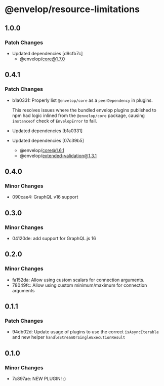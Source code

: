 # @envelop/resource-limitations

## 1.0.0

### Patch Changes

- Updated dependencies [d9cfb7c]
  - @envelop/core@1.7.0

## 0.4.1

### Patch Changes

- b1a0331: Properly list `@envelop/core` as a `peerDependency` in plugins.

  This resolves issues where the bundled envelop plugins published to npm had logic inlined from the `@envelop/core` package, causing `instanceof` check of `EnvelopError` to fail.

- Updated dependencies [b1a0331]
- Updated dependencies [07c39b5]
  - @envelop/core@1.6.1
  - @envelop/extended-validation@1.3.1

## 0.4.0

### Minor Changes

- 090cae4: GraphQL v16 support

## 0.3.0

### Minor Changes

- 04120de: add support for GraphQL.js 16

## 0.2.0

### Minor Changes

- fa152da: Allow using custom scalars for connection arguments.
- 78049fc: Allow using custom minimum/maximum for connection arguments

## 0.1.1

### Patch Changes

- 94db02d: Update usage of plugins to use the correct `isAsyncIterable` and new helper `handleStreamOrSingleExecutionResult`

## 0.1.0

### Minor Changes

- 7c897ae: NEW PLUGIN! :)
